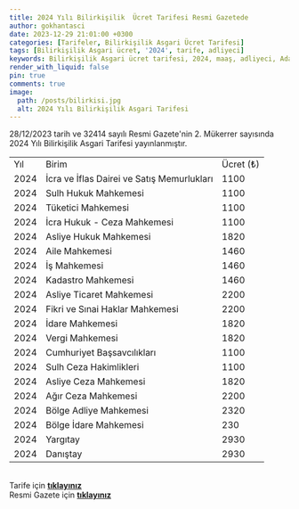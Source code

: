 ```yaml
---
title: 2024 Yılı Bilirkişilik  Ücret Tarifesi Resmi Gazetede
author: gokhantasci
date: 2023-12-29 21:01:00 +0300
categories: [Tarifeler, Bilirkişilik Asgari Ücret Tarifesi]
tags: [Bilirkişilik Asgari ücret, '2024', tarife, adliyeci]
keywords: Bilirkişilik Asgari ücret tarifesi, 2024, maaş, adliyeci, Adalet Bakanlığı
render_with_liquid: false
pin: true
comments: true
image:
  path: /posts/bilirkisi.jpg
  alt: 2024 Yılı Bilirkişilik Asgari Tarifesi
---
```


28/12/2023 tarih ve 32414 sayılı Resmi Gazete'nin 2. Mükerrer sayısında 2024 Yılı Bilirkişilik Asgari Tarifesi yayınlanmıştır.

<table>
    <tr>
        <td>Yıl</td>
        <td>Birim</td>
        <td>Ücret (₺)</td>
    </tr>
    <tr>
        <td>2024</td>
        <td>İcra ve İflas Dairei ve Satış Memurlukları</td>
        <td>1100</td>
    </tr>
    <tr>
        <td>2024</td>
        <td>Sulh Hukuk Mahkemesi</td>
        <td>1100</td>
    </tr>
    <tr>
        <td>2024</td>
        <td>Tüketici Mahkemesi</td>
        <td>1100</td>
    </tr>
    <tr>
        <td>2024</td>
        <td>İcra Hukuk - Ceza Mahkemesi</td>
        <td>1100</td>
    </tr>
    <tr>
        <td>2024</td>
        <td>Asliye Hukuk Mahkemesi</td>
        <td>1820</td>
    </tr>
    <tr>
        <td>2024</td>
        <td>Aile Mahkemesi</td>
        <td>1460</td>
    </tr>
    <tr>
        <td>2024</td>
        <td>İş Mahkemesi</td>
        <td>1460</td>
    </tr>
    <tr>
        <td>2024</td>
        <td>Kadastro Mahkemesi</td>
        <td>1460</td>
    </tr>
    <tr>
        <td>2024</td>
        <td>Asliye Ticaret Mahkemesi</td>
        <td>2200</td>
    </tr>
    <tr>
        <td>2024</td>
        <td>Fikri ve Sınai Haklar Mahkemesi</td>
        <td>2200</td>
    </tr>
    <tr>
        <td>2024</td>
        <td>İdare Mahkemesi</td>
        <td>1820</td>
    </tr>
    <tr>
        <td>2024</td>
        <td>Vergi Mahkemesi</td>
        <td>1820</td>
    </tr>
    <tr>
        <td>2024</td>
        <td>Cumhuriyet Başsavcılıkları</td>
        <td>1100</td>
    </tr>
    <tr>
        <td>2024</td>
        <td>Sulh Ceza Hakimlikleri</td>
        <td>1100</td>
    </tr>
    <tr>
        <td>2024</td>
        <td>Asliye Ceza Mahkemesi</td>
        <td>1820</td>
    </tr>
    <tr>
        <td>2024</td>
        <td>Ağır Ceza Mahkemesi</td>
        <td>2200</td>
    </tr>
    <tr>
        <td>2024</td>
        <td>Bölge Adliye Mahkemesi</td>
        <td>2320</td>
    </tr>
    <tr>
        <td>2024</td>
        <td>Bölge İdare Mahkemesi</td>
        <td>230</td>
    </tr>
    <tr>
        <td>2024</td>
        <td>Yargıtay</td>
        <td>2930</td>
    </tr>
    <tr>
        <td>2024</td>
        <td>Danıştay</td>
        <td>2930</td>
    </tr>
</table>

<br>Tarife için [**tıklayınız**](https://adliyeci.com.tr/bilirkisiucret/)
<br>Resmi Gazete için [**tıklayınız**](https://www.resmigazete.gov.tr/eskiler/2023/12/20231229M2-13.pdf) 
